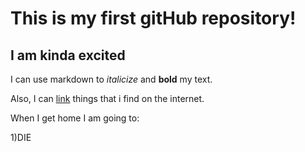 # This is my first gitHub repository!

## I am kinda excited

I can use markdown to *italicize* and **bold** my text.

Also, I can [link](google.com/images) things that i find on the internet.

When I get home I am going to:

1)DIE
